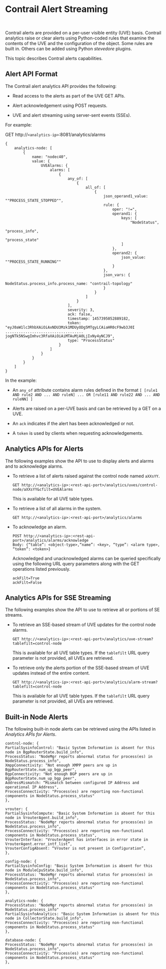 # Contrail Alert Streaming

 

Contrail alerts are provided on a per-user visible entity (UVE) basis.
Contrail analytics raise or clear alerts using Python-coded rules that
examine the contents of the UVE and the configuration of the object.
Some rules are built in. Others can be added using Python *stevedore*
plugins.

This topic describes Contrail alerts capabilities.

## Alert API Format

The Contrail alert analytics API provides the following:

-   Read access to the alerts as part of the UVE GET APIs.

-   Alert acknowledgement using POST requests.

-   UVE and alert streaming using server-sent events (SSEs).

For example:

<span class="cli" v-pre="">GET
http://`<analytics-ip>`:8081/analytics/alarms</span>

<div id="jd0e48" class="example" dir="ltr">

    {
        analytics-node: [
            {
                name: "nodec40",
                value: {
                    UVEAlarms: {
                        alarms: [
                            {
                                any_of: [
                                    {
                                        all_of: [
                                            {
                                                json_operand1_value: ""PROCESS_STATE_STOPPED"",
                                                rule: {
                                                    oper: "!=",
                                                    operand1: {
                                                        keys: [
                                                            "NodeStatus",
                                                            "process_info",
                                                            "process_state"
                                                        ]
                                                    },
                                                    operand2: {
                                                        json_value: ""PROCESS_STATE_RUNNING""
                                                    }
                                                },
                                                json_vars: {
                                                    NodeStatus.process_info.process_name: "contrail-topology"
                                                }
                                            }
                                        ]
                                    }
                                ],
                                severity: 3,
                                ack: false,
                                timestamp: 1457395052889182,
                                token: "eyJ0aW1lc3RhbXAiOiAxNDU3Mzk1MDUyODg5MTgyLCAiaHR0cF9wb3J0I
    ................................... jogNTk5NSwgImhvc3RfaXAiOiAiMTAuMjA0LjIxNy4yNCJ9",
                                type: "ProcessStatus"
                            }
                        ]
                    }
                }
            }
        ]
    }

</div>

In the example:

-   An `any_of` attribute contains alarm rules defined in the format
    `[ [rule1 AND rule2 AND ... AND ruleN] ... OR [rule11 AND rule22 AND ... AND ruleNN] ]`

-   Alerts are raised on a per-UVE basis and can be retrieved by a GET
    on a UVE.

-   An `ack` indicates if the alert has been acknowledged or not.

-   A `token` is used by clients when requesting acknowledgements.

## Analytics APIs for Alerts

The following examples show the API to use to display alerts and alarms
and to acknowledge alarms.

-   To retrieve a list of alerts raised against the control node named
    `aXXsYY`.

    <div id="jd0e91" class="example" dir="ltr">

        GET http://<analytics-ip>:<rest-api-port>/analytics/uves/control-node/aXXsYY&cfilt=UVEAlarms

    </div>

    This is available for all UVE table types.

-   To retrieve a list of all alarms in the system.

    <div id="jd0e105" class="example" dir="ltr">

        GET http://<analytics-ip>:<rest-api-port>/analytics/alarms

    </div>

-   To acknowledge an alarm.

    <div id="jd0e114" class="example" dir="ltr">

        POST http://<analytics-ip>:<rest-api-port>/analytics/alarms/acknowledge
        Body: {“table”: <object-type>,“name”: <key>, “type”: <alarm type>, “token”: <token>}

    </div>

    Acknowledged and unacknowledged alarms can be queried specifically
    using the following URL query parameters along with the GET
    operations listed previously.

    <div id="jd0e134" class="example" dir="ltr">

        ackFilt=True
        ackFilt=False

    </div>

## Analytics APIs for SSE Streaming

The following examples show the API to use to retrieve all or portions
of SE streams.

-   To retrieve an SSE-based stream of UVE updates for the control node
    alarms.

    <div id="jd0e146" class="example" dir="ltr">

        GET http://<analytics-ip>:<rest-api-port>/analytics/uve-stream?tablefilt=control-node

    </div>

    This is available for all UVE table types. If the `tablefilt` URL
    query parameter is not provided, all UVEs are retrieved.

-   To retrieve only the alerts portion of the SSE-based stream of UVE
    updates instead of the entire content.

    <div id="jd0e160" class="example" dir="ltr">

        GET http://<analytics-ip>:<rest-api-port>/analytics/alarm-stream?tablefilt=control-node

    </div>

    This is available for all UVE table types. If the `tablefilt` URL
    query parameter is not provided, all UVEs are retrieved.

## Built-in Node Alerts

The following built-in node alerts can be retrieved using the APIs
listed in *Analytics APIs for Alerts*.

<div id="jd0e180" class="example" dir="ltr">

    control‐node: {
    PartialSysinfoControl: "Basic System Information is absent for this node in BgpRouterState.build_info",
    ProcessStatus: "NodeMgr reports abnormal status for process(es) in NodeStatus.process_info",
    XmppConnectivity: "Not enough XMPP peers are up in BgpRouterState.num_up_bgp_peer",
    BgpConnectivity: "Not enough BGP peers are up in BgpRouterState.num_up_bgp_peer",
    AddressMismatch: “Mismatch between configured IP Address and operational IP Address",
    ProcessConnectivity: "Process(es) are reporting non‐functional components in NodeStatus.process_status"
    },

    vrouter: {
    PartialSysinfoCompute: "Basic System Information is absent for this node in VrouterAgent.build_info",
    ProcessStatus: "NodeMgr reports abnormal status for process(es) in NodeStatus.process_info",
    ProcessConnectivity: "Process(es) are reporting non‐functional components in NodeStatus.process_status",
    VrouterInterface: "VrouterAgent has interfaces in error state in VrouterAgent.error_intf_list”,
    VrouterConfigAbsent: “Vrouter is not present in Configuration”,
    },

    config‐node: {
    PartialSysinfoConfig: "Basic System Information is absent for this node in ModuleCpuState.build_info",
    ProcessStatus: "NodeMgr reports abnormal status for process(es) in NodeStatus.process_info",
    ProcessConnectivity: "Process(es) are reporting non‐functional components in NodeStatus.process_status"
    },

    analytics‐node: {
    ProcessStatus: "NodeMgr reports abnormal status for process(es) in NodeStatus.process_info"
    PartialSysinfoAnalytics: "Basic System Information is absent for this node in CollectorState.build_info",
    ProcessConnectivity: "Process(es) are reporting non‐functional components in NodeStatus.process_status"
    },

    database‐node: {
    ProcessStatus: "NodeMgr reports abnormal status for process(es) in NodeStatus.process_info",
    ProcessConnectivity: "Process(es) are reporting non‐functional components in NodeStatus.process_status"
    },

</div>

 
